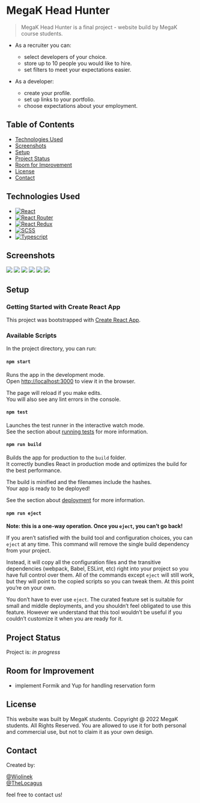 # MegaK Head Hunter

> MegaK Head Hunter is a final project - website build by MegaK course students.

- As a recruiter you can:

  - select developers of your choice.
  - store up to 10 people you would like to hire.
  - set filters to meet your expectations easier.

- As a developer:
  - create your profile.
  - set up links to your portfolio.
  - choose expectations about your employment.

## Table of Contents

- [Technologies Used](#technologies-used)
- [Screenshots](#screenshots)
- [Setup](#setup)
- [Project Status](#project-status)
- [Room for Improvement](#room-for-improvement)
- [License](#license)
- [Contact](#contact)

## Technologies Used

- [![React][react.js]][react-url]
- [![React Router][reactrouter.com]][reactrouter-url]
- [![React Redux][react-redux.js.org]][reactredux-url]
- [![SCSS][sass-lang.com]][scss-url]
- [![Typescript][typescript.com]][typescript-url]

## Screenshots

![](public/images/login.PNG)
![](public/images/admin.PNG)
![](public/images/registration.png)
![](public/images/list.png)
![](public/images/list2.png)
![](public/images/filters.png)

## Setup

### Getting Started with Create React App

This project was bootstrapped with [Create React App](https://github.com/facebook/create-react-app).

### Available Scripts

In the project directory, you can run:

#### `npm start`

Runs the app in the development mode.\
Open [http://localhost:3000](http://localhost:3000) to view it in the browser.

The page will reload if you make edits.\
You will also see any lint errors in the console.

#### `npm test`

Launches the test runner in the interactive watch mode.\
See the section about [running tests](https://facebook.github.io/create-react-app/docs/running-tests) for more information.

#### `npm run build`

Builds the app for production to the `build` folder.\
It correctly bundles React in production mode and optimizes the build for the best performance.

The build is minified and the filenames include the hashes.\
Your app is ready to be deployed!

See the section about [deployment](https://facebook.github.io/create-react-app/docs/deployment) for more information.

#### `npm run eject`

**Note: this is a one-way operation. Once you `eject`, you can’t go back!**

If you aren’t satisfied with the build tool and configuration choices, you can `eject` at any time. This command will remove the single build dependency from your project.

Instead, it will copy all the configuration files and the transitive dependencies (webpack, Babel, ESLint, etc) right into your project so you have full control over them. All of the commands except `eject` will still work, but they will point to the copied scripts so you can tweak them. At this point you’re on your own.

You don’t have to ever use `eject`. The curated feature set is suitable for small and middle deployments, and you shouldn’t feel obligated to use this feature. However we understand that this tool wouldn’t be useful if you couldn’t customize it when you are ready for it.

## Project Status

Project is: _in progress_

## Room for Improvement

- implement Formik and Yup for handling reservation form

## License

This website was built by MegaK students.
Copyright @ 2022 MegaK students. All Rights Reserved.
You are allowed to use it for both personal and commercial use, but not to claim it as your own design.

## Contact

Created by:

[@Wiolinek](https://github.com/Wiolinek) \
[@TheLocagus](https://github.com/TheLocagus)

feel free to contact us!

[react.js]: https://img.shields.io/badge/-React-9cf
[react-url]: https://reactjs.org/
[reactrouter.com]: https://img.shields.io/badge/-React%20Router-orange
[reactrouter-url]: https://reactrouter.com/
[react-redux.js.org]: https://img.shields.io/badge/-React%20Redux-purple
[reactredux-url]: https://react-redux.js.org/
[sass-lang.com]: https://img.shields.io/badge/-SCSS-pink
[scss-url]: https://sass-lang.com/
[typescript.com]: https://img.shields.io/badge/-Typescript-blue
[typescript-url]: https://www.typescriptlang.org/
